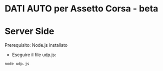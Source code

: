 DATI AUTO per Assetto Corsa - beta
================

# Server Side

Prerequisito: Node.js installato
- Eseguire il file udp.js: 
```
node udp.js 
```